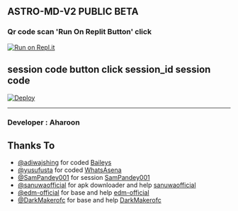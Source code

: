 ## ASTRO-MD-V2 PUBLIC BETA

    
  ### Qr code scan  'Run On Replit Button'  click
[![Run on Repl.it](https://repl.it/badge/github/quiec/whatsasena)](https://secktorbot.herokuapp.com/qr)

##  session code button  click session_id  session code 
[![Deploy](https://www.herokucdn.com/deploy/button.svg)](https://dashboard.heroku.com/new?template=https://github.com/Aharoon990/Astro-MD-V2)

---------------------------------   

 ###  Developer : Aharoon

## Thanks To
- [@adiwajshing](https://github.com/adiwajshing/) for coded [Baileys](https://github.com/adiwajshing/Baileys) 
- [@yusufusta](https://github.com/yusufusta/) for coded [WhatsAsena](https://github.com/yusufusta/WhatsAsena) 
- [@SamPandey001](https://github.com/SamPandey001) for session [SamPandey001](https://github.com/SamPandey001) 
- [@sanuwaofficial](https://github.com/sanuwaofficial) for apk downloader and help [sanuwaofficial](https://github.com/sanuwaofficial) 
- [@edm-official](https://github.com/edm-official) for base and help [edm-official](https://github.com/edm-official) 
- [@DarkMakerofc](https://github.com/DarkMakerofc) for base and help [DarkMakerofc](https://github.com/DarkMakerofc) 
